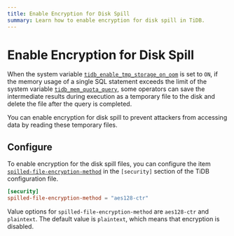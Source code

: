 ```yaml
---
title: Enable Encryption for Disk Spill
summary: Learn how to enable encryption for disk spill in TiDB.
---
```


# Enable Encryption for Disk Spill

When the system variable [`tidb_enable_tmp_storage_on_oom`](/system-variables.md#tidb_enable_tmp_storage_on_oom) is set to `ON`, if the memory usage of a single SQL statement exceeds the limit of the system variable [`tidb_mem_quota_query`](/system-variables.md#tidb_mem_quota_query), some operators can save the intermediate results during execution as a temporary file to the disk and delete the file after the query is completed.

You can enable encryption for disk spill to prevent attackers from accessing data by reading these temporary files.

## Configure

To enable encryption for the disk spill files, you can configure the item [`spilled-file-encryption-method`](/tidb-configuration-file.md#spilled-file-encryption-method) in the `[security]` section of the TiDB configuration file.

```toml
[security]
spilled-file-encryption-method = "aes128-ctr"
```

Value options for `spilled-file-encryption-method` are `aes128-ctr` and `plaintext`. The default value is `plaintext`, which means that encryption is disabled.
